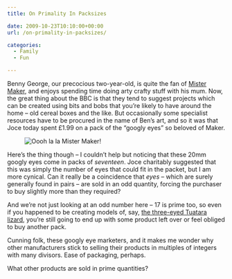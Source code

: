 ```yaml
---
title: On Primality In Packsizes

date: 2009-10-23T10:10:00+00:00
url: /on-primality-in-packsizes/

categories:
  - Family
  - Fun

---
```

Benny George, our precocious two-year-old, is quite the fan of [Mister Maker][1], and enjoys spending time doing arty crafty stuff with his mum. Now, the great thing about the BBC is that they tend to suggest projects which can be created using bits and bobs that you’re likely to have around the home – old cereal boxes and the like. But occasionally some specialist resources have to be procured in the name of Ben’s art, and so it was that Joce today spent £1.99 on a pack of the “googly eyes” so beloved of Maker.

<div class="wp-block-image">
  <figure class="aligncenter"><img decoding="async" src="https://blog.iannelson.uk/wp-content/uploads/2023/08/mistermaker_slideshow4_385_3.jpg" alt="Oooh la la Mister Maker!" title="Oooh la la Mister Maker!" /></figure>
</div>

Here’s the thing though – I couldn’t help but noticing that these 20mm googly eyes come in packs of _seventeen_. Joce charitably suggested that this was simply the number of eyes that could fit in the packet, but I am more cynical. Can it really be a coincidence that _eyes_ – which are surely generally found in pairs – are sold in an odd quantity, forcing the purchaser to buy slightly more than they required?

And we’re not just looking at an odd number here – 17 is prime too, so even if you happened to be creating models of, say, [the three-eyed Tuatara lizard][2], you’re still going to end up with some product left over or feel obliged to buy another pack.

Cunning folk, these googly eye marketers, and it makes me wonder why other manufacturers stick to selling their products in multiples of integers with many divisors. Ease of packaging, perhaps.

What other products are sold in prime quantities?

 [1]: http://www.bbc.co.uk/cbeebies/mistermaker/
 [2]: http://en.wikipedia.org/wiki/Tuatara